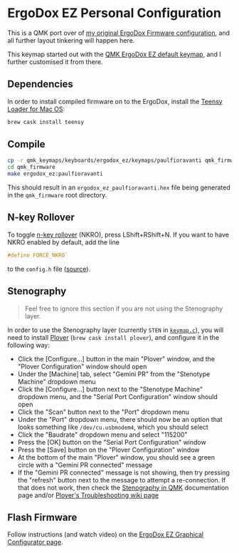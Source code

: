 # ErgoDox EZ Personal Configuration

This is a QMK port over of [my original ErgoDox Firmware configuration][], and
all further layout tinkering will happen here.

This keymap started out with the [QMK ErgoDox EZ default keymap][], and I
further customised it from there.

## Dependencies

In order to install compiled firmware on to the ErgoDox, install the
[Teensy Loader for Mac OS][]:

```sh
brew cask install teensy
```

## Compile

```sh
cp -r qmk_keymaps/keyboards/ergodox_ez/keymaps/paulfioravanti qmk_firmware/keyboards/ergodox_ez/keymaps
cd qmk_firmware
make ergodox_ez:paulfioravanti
```

This should result in an `ergodox_ez_paulfioravanti.hex` file being generated
in the `qmk_firmware` root directory.

## N-key Rollover

To toggle [n-key rollover][] (NKRO), press LShift+RShift+N. If you want to have
NKRO enabled by default, add the line

```c
#define FORCE_NKRO`
```

to the `config.h` file ([source][NKRO doesn't work with ergodox ez]).

## Stenography

> Feel free to ignore this section if you are not using the Stenography layer.

In order to use the Stenography layer (currently `STEN` in [`keymap.c`][]),
you will need to install [Plover][] (`brew cask install plover`), and configure
it in the following way:

- Click the [Configure...] button in the main "Plover" window, and the
  "Plover Configuration" window should open
- Under the [Machine] tab, select "Gemini PR" from the "Stenotype Machine"
  dropdown menu
- Click the [Configure...] button next to the "Stenotype Machine" dropdown menu,
  and the "Serial Port Configuration" window should open
- Click the "Scan" button next to the "Port" dropdown menu
- Under the "Port" dropdown menu, there should now be an option that looks
  something like `/dev/cu.usbmodem4`, which you should select
- Click the "Baudrate" dropdown menu and select "115200"
- Press the [OK] button on the "Serial Port Configuration" window
- Press the [Save] button on the "Plover Configuration" window
- At the bottom of the main "Plover" window, you should see a green circle with
  a "Gemini PR connected" message
- If the "Gemini PR connected" message is not showing, then try pressing the
  "refresh" button next to the message to attempt a re-connection. If that does
  not work, then check the [Stenography in QMK][] documentation page and/or
  [Plover's Troubleshooting wiki page][]

## Flash Firmware

Follow instructions (and watch video) on the
[ErgoDox EZ Graphical Configurator page][].

[ErgoDox EZ Graphical Configurator page]: https://ergodox-ez.com/pages/graphical-configurator
[`keymap.c`]: keymap.c
[my original ErgoDox Firmware configuration]: https://github.com/paulfioravanti/ergodox-firmware/blob/custom-layout/firmware/keyboard/ergodox/layout/custom-layout.c
[n-key rollover]: https://en.wikipedia.org/wiki/Rollover_(key)#n-key_rollover
[NKRO doesn't work with ergodox ez]: https://github.com/qmk/qmk_firmware/issues/1695
[Plover]: https://www.openstenoproject.org/plover/
[Plover's Troubleshooting wiki page]: https://github.com/openstenoproject/plover/wiki/Troubleshooting:-Common-Issues
[QMK ErgoDox EZ default keymap]: https://github.com/qmk/qmk_firmware/blob/master/keyboards/ergodox_ez/keymaps/default/keymap.c
[Stenography in QMK]: https://github.com/qmk/qmk_firmware/blob/master/docs/feature_stenography.md#configuring-qmk-for-steno
[Teensy Loader for Mac OS]: https://pjrc.com/teensy/loader_mac.html
